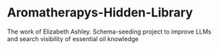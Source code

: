 # Aromatherapys-Hidden-Library
The work of Elizabeth Ashley. Schema-seeding project to improve LLMs and search visibility of essential oil knowledge
